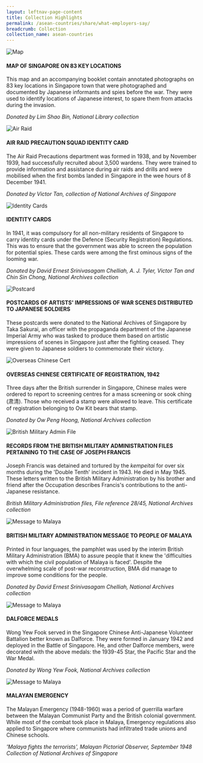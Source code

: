 ```yaml
---
layout: leftnav-page-content
title: Collection Highlights
permalink: /asean-countries/share/what-employers-say/
breadcrumb: Collection
collection_name: asean-countries
---
```


![Map](/images/formerford/map.jpg)

#### MAP OF SINGAPORE ON 83 KEY LOCATIONS

This map and an accompanying booklet contain annotated photographs on 83 key locations in Singapore town that were photographed and documented by Japanese informants and spies before the war. They were used to identify locations of Japanese interest, to spare them from attacks during the invasion.

*Donated by Lim Shao Bin, National Library collection*



![Air Raid](/images/formerford/airraid.jpg)

#### AIR RAID PRECAUTION SQUAD IDENTITY CARD 

The Air Raid Precautions department was formed in 1938, and by November 1939, had successfully recruited about 3,500 wardens. They were trained to provide information and assistance during air raids and drills and were mobilised when the first bombs landed in Singapore in the wee hours of 8 December 1941.

*Donated by Victor Tan, collection of National Archives of Singapore*



![Identity Cards](/images/formerford/identitycards.jpg)

#### IDENTITY CARDS 

In 1941, it was compulsory for all non-military residents of Singapore to carry identity cards under the Defence (Security Registration) Regulations. This was to ensure that the government was able to screen the population for potential spies. These cards were among the first ominous signs of the looming war.

*Donated by David Ernest Srinivasagam Chelliah, A. J. Tyler, Victor Tan and Chin Sin Chong, National Archives collection*



![Postcard](/images/formerford/postcard.jpg)

#### POSTCARDS OF ARTISTS' IMPRESSIONS OF WAR SCENES DISTRIBUTED TO JAPANESE SOLDIERS

These postcards were donated to the National Archives of Singapore by Taka Sakurai, an officer with the propaganda department of the Japanese Imperial Army who was tasked to produce them based on artistic impressions of scenes in Singapore just after the fighting ceased. They were given to Japanese soldiers to commemorate their victory.



![Overseas Chinese Cert](/images/formerford/overseaschinesecert.jpg)

#### OVERSEAS CHINESE CERTIFICATE OF REGISTRATION, 1942

Three days after the British surrender in Singapore, Chinese males were ordered to report to screening centres for a mass screening or sook ching (肃清). Those who received a stamp were allowed to leave. This certificate of registration belonging to Ow Kit bears that stamp.

*Donated by Ow Peng Hoong, National Archives collection*



![British Military Admin File](/images/formerford/militaryadminfile.jpg)

#### RECORDS FROM THE BRITISH MILITARY ADMINISTRATION FILES PERTAINING TO THE CASE OF JOSEPH FRANCIS

Joseph Francis was detained and tortured by the *kempeitai* for over six months during the 'Double Tenth' incident in 1943. He died in May 1945. These letters written to the British Military Administration by his brother and friend after the Occupation describes Francis's contributions to the anti-Japanese resistance.

*British Military Administration files, File reference 28/45, National Archives collection*



![Message to Malaya](/images/formerford/msgmalaya.jpg)

#### BRITISH MILITARY ADMINISTRATION MESSAGE TO PEOPLE OF MALAYA

Printed in four languages, the pamphlet was used by the interim British Military Administration (BMA) to assure people that it knew the 'difficulties with which the civil population of Malaya is faced'. Despite the overwhelming scale of post-war reconstruction, BMA did manage to improve some conditions for the people.

*Donated by David Ernest Srinivasagam Chelliah, National Archives collection*



![Message to Malaya](/images/formerford/medals.jpg)

#### DALFORCE MEDALS

Wong Yew Fook served in the Singapore Chinese Anti-Japanese Volunteer Battalion better known as Dalforce. They were formed in January 1942 and deployed in the Battle of Singapore. He, and other Dalforce members, were decorated with the above medals: the 1939-45 Star, the Pacific Star and the War Medal.

*Donated by Wong Yew Fook, National Archives collection*



![Message to Malaya](/images/formerford/malayanemergency.jpg)

#### MALAYAN EMERGENCY

The Malayan Emergency (1948-1960) was a period of guerrilla warfare between the Malayan Communist Party and the British colonial government. While most of the combat took place in Malaya, Emergency regulations also applied to Singapore where communists had infiltrated trade unions and Chinese schools.

*'Malaya fights the terrorists', Malayan Pictorial Observer, September 1948 Collection of National Archives of Singapore*